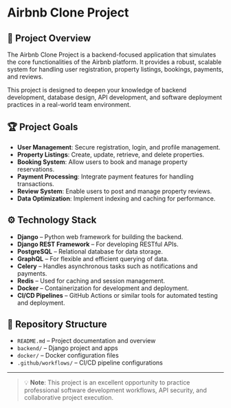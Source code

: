 # Airbnb Clone Project

## 🚀 Project Overview

The Airbnb Clone Project is a backend-focused application that simulates the core functionalities of the Airbnb platform. It provides a robust, scalable system for handling user registration, property listings, bookings, payments, and reviews.

This project is designed to deepen your knowledge of backend development, database design, API development, and software deployment practices in a real-world team environment.

## 🏆 Project Goals

- **User Management**: Secure registration, login, and profile management.
- **Property Listings**: Create, update, retrieve, and delete properties.
- **Booking System**: Allow users to book and manage property reservations.
- **Payment Processing**: Integrate payment features for handling transactions.
- **Review System**: Enable users to post and manage property reviews.
- **Data Optimization**: Implement indexing and caching for performance.

## ⚙️ Technology Stack

- **Django** – Python web framework for building the backend.
- **Django REST Framework** – For developing RESTful APIs.
- **PostgreSQL** – Relational database for data storage.
- **GraphQL** – For flexible and efficient querying of data.
- **Celery** – Handles asynchronous tasks such as notifications and payments.
- **Redis** – Used for caching and session management.
- **Docker** – Containerization for development and deployment.
- **CI/CD Pipelines** – GitHub Actions or similar tools for automated testing and deployment.

## 📁 Repository Structure

- `README.md` – Project documentation and overview
- `backend/` – Django project and apps
- `docker/` – Docker configuration files
- `.github/workflows/` – CI/CD pipeline configurations

---

> 💡 **Note**: This project is an excellent opportunity to practice professional software development workflows, API security, and collaborative project execution.

